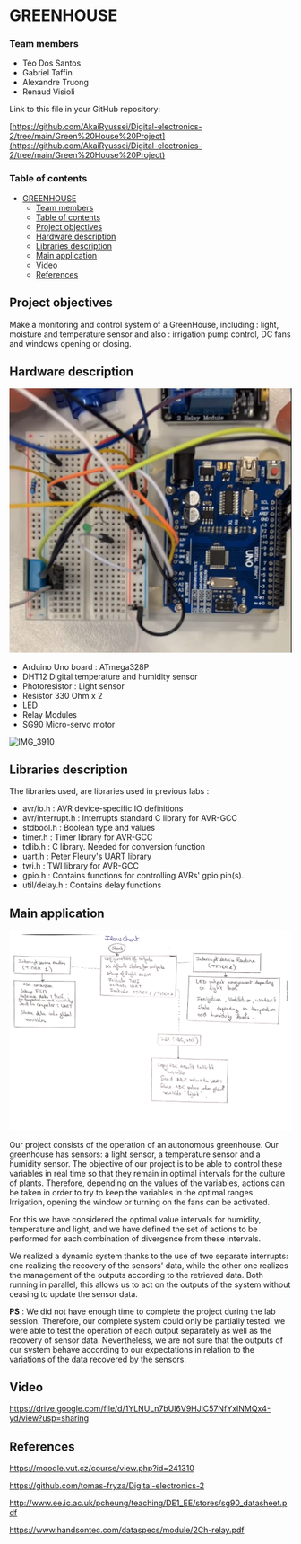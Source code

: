 
# GREENHOUSE

### Team members

* Téo Dos Santos
* Gabriel Taffin
* Alexandre Truong
* Renaud Visioli

Link to this file in your GitHub repository:

[https://github.com/AkaiRyussei/Digital-electronics-2/tree/main/Green%20House%20Project](https://github.com/AkaiRyussei/Digital-electronics-2/tree/main/Green%20House%20Project)

### Table of contents

- [GREENHOUSE](#greenhouse)
    - [Team members](#team-members)
    - [Table of contents](#table-of-contents)
  - [Project objectives](#project-objectives)
  - [Hardware description](#hardware-description)
  - [Libraries description](#libraries-description)
  - [Main application](#main-application)
  - [Video](#video)
  - [References](#references)

<a name="objectives"></a>

## Project objectives

Make a monitoring and control system of a GreenHouse, including : light, moisture and temperature sensor and also : irrigation pump control, DC fans and windows opening or closing.

<a name="hardware"></a>

## Hardware description

![Circuit](https://github.com/AkaiRyussei/Digital-electronics-2/blob/main/Green%20House%20Project/Circuit.png?raw=true)

* Arduino Uno board : ATmega328P 
* DHT12 Digital temperature and humidity sensor
* Photoresistor : Light sensor
* Resistor 330 Ohm  x 2
* LED
* Relay Modules
* SG90 Micro-servo motor
  
![IMG_3910](https://user-images.githubusercontent.com/91612064/145234998-c7b4ab60-2436-494e-a160-be616c6de720.jpg)



<a name="libs"></a>

## Libraries description
The libraries used, are libraries used in previous labs : 

* avr/io.h        : AVR device-specific IO definitions 
* avr/interrupt.h : Interrupts standard C library for AVR-GCC 
* stdbool.h       : Boolean type and values 
* timer.h         : Timer library for AVR-GCC
* tdlib.h         : C library. Needed for conversion function
* uart.h          : Peter Fleury's UART library
* twi.h           : TWI library for AVR-GCC
* gpio.h          : Contains functions for controlling AVRs' gpio pin(s).
* util/delay.h    : Contains delay functions

<a name="main"></a>

## Main application


![Flowchart](https://github.com/AkaiRyussei/Digital-electronics-2/blob/main/Green%20House%20Project/flowchart.png?raw=true)

Our project consists of the operation of an autonomous greenhouse. Our greenhouse has sensors: a light sensor, a temperature sensor and a humidity sensor. The objective of our project is to be able to control these variables in real time so that they remain in optimal intervals for the culture of plants. Therefore, depending on the values of the variables, actions can be taken in order to try to keep the variables in the optimal ranges. Irrigation, opening the window or turning on the fans can be activated. 

For this we have considered the optimal value intervals for humidity, temperature and light, and we have defined the set of actions to be performed for each combination of divergence from these intervals.

We realized a dynamic system thanks to the use of two separate interrupts: one realizing the recovery of the sensors' data, while the other one realizes the management of the outputs according to the retrieved data. Both running in parallel, this allows us to act on the outputs of the system without ceasing to update the sensor data.

__PS__ : We did not have enough time to complete the project during the lab session. Therefore, our complete system could only be partially tested: we were able to test the operation of each output separately as well as the recovery of sensor data. Nevertheless, we are not sure that the outputs of our system behave according to our expectations in relation to the variations of the data recovered by the sensors. 

<a name="video"></a>

## Video
https://drive.google.com/file/d/1YLNULn7bUl6V9HJiC57NfYxINMQx4-yd/view?usp=sharing

<a name="references"></a>

## References

https://moodle.vut.cz/course/view.php?id=241310

https://github.com/tomas-fryza/Digital-electronics-2

http://www.ee.ic.ac.uk/pcheung/teaching/DE1_EE/stores/sg90_datasheet.pdf

https://www.handsontec.com/dataspecs/module/2Ch-relay.pdf